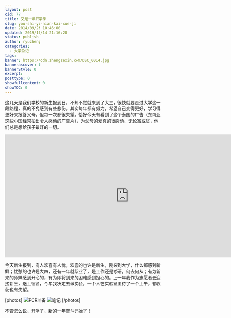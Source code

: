 ```yaml
---
layout: post
cid: 77
title: 又是一年开学季
slug: you-shi-yi-nian-kai-xue-ji
date: 2014/09/23 10:46:00
updated: 2019/10/14 21:16:28
status: publish
author: ryuzheng
categories: 
  - 大学杂记
tags: 
banner: https://cdn.zhengzexin.com/DSC_0014.jpg
bannerascover: 1
bannerStyle: 0
excerpt: 
posttype: 0
showfullcontent: 0
showTOC: 0
---
```



这几天是我们学校的新生报到日，不知不觉就来到了大三，很快就要走过大学这一段路程，真的不免感到有些悲伤。其实每年都有努力，希望自己变得更好，学习得更好来报答父母，但每一次都很失望。恰好今天有看到了这个泰国的广告（东南亚这些小国经常拍出令人感动的广告片），为父母的爱真的很感动，无论富或贫，他们总是想给孩子最好的一切。

<iframe height=400 width=800 src='http://player.youku.com/embed/XNzgwNTMyMTc2' frameborder=0 'allowfullscreen'></iframe>

今天新生报到，有人欢喜有人忧，欢喜的也许是新生，刚来到大学，什么都感到新鲜；忧愁的也许是大四，还有一年就毕业了，是工作还是考研，何去何从；有为新来的师妹感到开心的，有为即将到来的困难感到担心的。上一年我作为志愿者去迎接新生，送上宿舍，今年我决定去做实验，一个人在实验室里待了一个上午，有收获也有失望。

[photos]
![PCR准备](https://cdn.zhengzexin.com/DSC_0014.jpg)
![笔记](https://cdn.zhengzexin.com/DSC_0015.jpg)
[/photos]

不管怎么说，开学了，新的一年奋斗开始了！